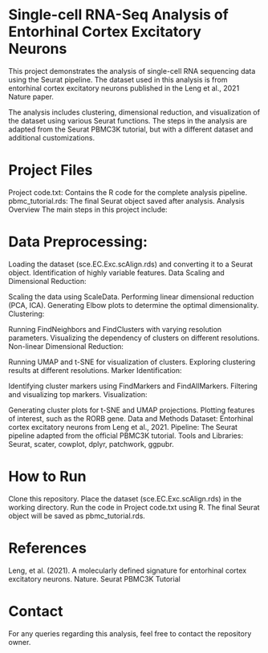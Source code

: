 # Single-cell RNA-Seq Analysis of Entorhinal Cortex Excitatory Neurons
This project demonstrates the analysis of single-cell RNA sequencing data using the Seurat pipeline. The dataset used in this analysis is from entorhinal cortex excitatory neurons published in the Leng et al., 2021 Nature paper.

The analysis includes clustering, dimensional reduction, and visualization of the dataset using various Seurat functions. The steps in the analysis are adapted from the Seurat PBMC3K tutorial, but with a different dataset and additional customizations.

# Project Files
Project code.txt: Contains the R code for the complete analysis pipeline.
pbmc_tutorial.rds: The final Seurat object saved after analysis.
Analysis Overview
The main steps in this project include:

# Data Preprocessing:

Loading the dataset (sce.EC.Exc.scAlign.rds) and converting it to a Seurat object.
Identification of highly variable features.
Data Scaling and Dimensional Reduction:

Scaling the data using ScaleData.
Performing linear dimensional reduction (PCA, ICA).
Generating Elbow plots to determine the optimal dimensionality.
Clustering:

Running FindNeighbors and FindClusters with varying resolution parameters.
Visualizing the dependency of clusters on different resolutions.
Non-linear Dimensional Reduction:

Running UMAP and t-SNE for visualization of clusters.
Exploring clustering results at different resolutions.
Marker Identification:

Identifying cluster markers using FindMarkers and FindAllMarkers.
Filtering and visualizing top markers.
Visualization:

Generating cluster plots for t-SNE and UMAP projections.
Plotting features of interest, such as the RORB gene.
Data and Methods
Dataset: Entorhinal cortex excitatory neurons from Leng et al., 2021.
Pipeline: The Seurat pipeline adapted from the official PBMC3K tutorial.
Tools and Libraries:
Seurat, scater, cowplot, dplyr, patchwork, ggpubr.

# How to Run
Clone this repository.
Place the dataset (sce.EC.Exc.scAlign.rds) in the working directory.
Run the code in Project code.txt using R.
The final Seurat object will be saved as pbmc_tutorial.rds.

# References
Leng, et al. (2021). A molecularly defined signature for entorhinal cortex excitatory neurons. Nature.
Seurat PBMC3K Tutorial

# Contact
For any queries regarding this analysis, feel free to contact the repository owner.
